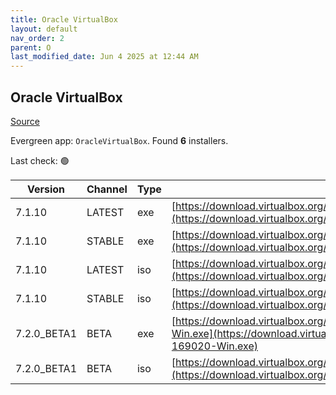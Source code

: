 ```yaml
---
title: Oracle VirtualBox
layout: default
nav_order: 2
parent: O
last_modified_date: Jun 4 2025 at 12:44 AM
---
```


## Oracle VirtualBox

[Source](https://www.virtualbox.org/)

Evergreen app: `OracleVirtualBox`. Found **6** installers.

Last check: 🟢

| Version     | Channel | Type | URI                                                                                                                                                                                          |
| ----------- | ------- | ---- | -------------------------------------------------------------------------------------------------------------------------------------------------------------------------------------------- |
| 7.1.10      | LATEST  | exe  | [https://download.virtualbox.org/virtualbox/7.1.10/VirtualBox-7.1.10-169112-Win.exe](https://download.virtualbox.org/virtualbox/7.1.10/VirtualBox-7.1.10-169112-Win.exe)                     |
| 7.1.10      | STABLE  | exe  | [https://download.virtualbox.org/virtualbox/7.1.10/VirtualBox-7.1.10-169112-Win.exe](https://download.virtualbox.org/virtualbox/7.1.10/VirtualBox-7.1.10-169112-Win.exe)                     |
| 7.1.10      | LATEST  | iso  | [https://download.virtualbox.org/virtualbox/7.1.10/VBoxGuestAdditions_7.1.10.iso](https://download.virtualbox.org/virtualbox/7.1.10/VBoxGuestAdditions_7.1.10.iso)                           |
| 7.1.10      | STABLE  | iso  | [https://download.virtualbox.org/virtualbox/7.1.10/VBoxGuestAdditions_7.1.10.iso](https://download.virtualbox.org/virtualbox/7.1.10/VBoxGuestAdditions_7.1.10.iso)                           |
| 7.2.0_BETA1 | BETA    | exe  | [https://download.virtualbox.org/virtualbox/7.2.0_BETA1/VirtualBox-7.2.0_BETA1-169020-Win.exe](https://download.virtualbox.org/virtualbox/7.2.0_BETA1/VirtualBox-7.2.0_BETA1-169020-Win.exe) |
| 7.2.0_BETA1 | BETA    | iso  | [https://download.virtualbox.org/virtualbox/7.2.0_BETA1/VBoxGuestAdditions_7.2.0_BETA1.iso](https://download.virtualbox.org/virtualbox/7.2.0_BETA1/VBoxGuestAdditions_7.2.0_BETA1.iso)       |
